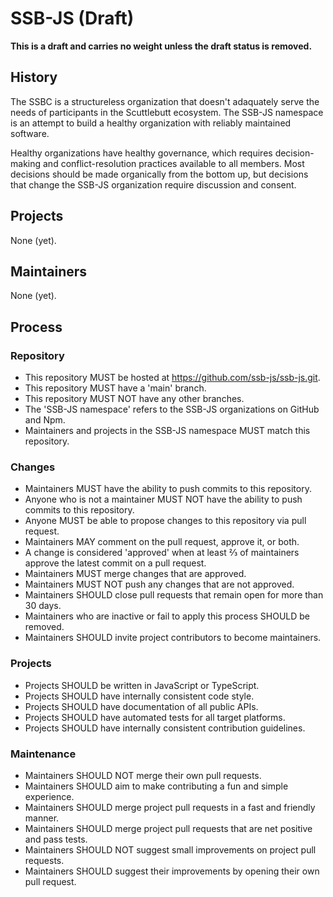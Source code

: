 # SSB-JS (Draft)

**This is a draft and carries no weight unless the draft status is removed.**

## History

The SSBC is a structureless organization that doesn't adaquately serve the needs
of participants in the Scuttlebutt ecosystem. The SSB-JS namespace is an attempt
to build a healthy organization with reliably maintained software.

Healthy organizations have healthy governance, which requires decision-making
and conflict-resolution practices available to all members. Most decisions
should be made organically from the bottom up, but decisions that change the
SSB-JS organization require discussion and consent.

## Projects

None (yet).

## Maintainers

None (yet).

## Process

### Repository

- This repository MUST be hosted at <https://github.com/ssb-js/ssb-js.git>.
- This repository MUST have a 'main' branch.
- This repository MUST NOT have any other branches.
- The 'SSB-JS namespace' refers to the SSB-JS organizations on GitHub and Npm.
- Maintainers and projects in the SSB-JS namespace MUST match this repository.

### Changes

- Maintainers MUST have the ability to push commits to this repository.
- Anyone who is not a maintainer MUST NOT have the ability to push commits to this repository.
- Anyone MUST be able to propose changes to this repository via pull request.
- Maintainers MAY comment on the pull request, approve it, or both.
- A change is considered 'approved' when at least ⅔ of maintainers approve the latest commit on a pull request.
- Maintainers MUST merge changes that are approved.
- Maintainers MUST NOT push any changes that are not approved.
- Maintainers SHOULD close pull requests that remain open for more than 30 days.
- Maintainers who are inactive or fail to apply this process SHOULD be removed.
- Maintainers SHOULD invite project contributors to become maintainers.

### Projects

- Projects SHOULD be written in JavaScript or TypeScript.
- Projects SHOULD have internally consistent code style.
- Projects SHOULD have documentation of all public APIs.
- Projects SHOULD have automated tests for all target platforms.
- Projects SHOULD have internally consistent contribution guidelines.

### Maintenance

- Maintainers SHOULD NOT merge their own pull requests.
- Maintainers SHOULD aim to make contributing a fun and simple experience.
- Maintainers SHOULD merge project pull requests in a fast and friendly manner.
- Maintainers SHOULD merge project pull requests that are net positive and pass tests.
- Maintainers SHOULD NOT suggest small improvements on project pull requests.
- Maintainers SHOULD suggest their improvements by opening their own pull request.
